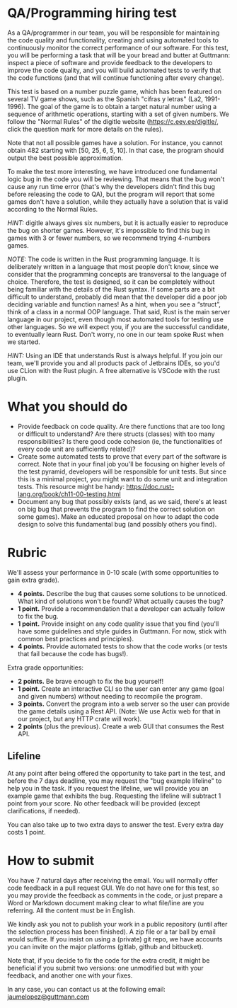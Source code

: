 # QA/Programming hiring test

As a QA/programmer in our team, you will be responsible for maintaining the code quality and functionality, creating and using automated tools to continuously monitor the correct performance of our software. For this test, you will be performing a task that will be your bread and butter at Guttmann: inspect a piece of software and provide feedback to the developers to improve the code quality, and you will build automated tests to verify that the code functions (and that will continue functioning after every change).

This test is based on a number puzzle game, which has been featured on several TV game shows, such as the Spanish "cifras y letras" (La2, 1991-1996). The goal of the game is to obtain a target natural number using a sequence of arithmetic operations, starting with a set of given numbers.  We follow the "Normal Rules" of the digitle website (https://c.eev.ee/digitle/, click the question mark for more details on the rules).

Note that not all possible games have a solution. For instance, you cannot obtain 482 starting with [50, 25, 6, 5, 10]. In that case, the program should output the best possible approximation.

To make the test more interesting, we have introduced one fundamental logic bug in the code you will be reviewing. That means that the bug won't cause any run time error (that's why the developers didn't find this bug before releasing the code to QA), but the program will report that some games don't have a solution, while they actually have a solution that is valid according to the Normal Rules.

_HINT:_ digitle always gives six numbers, but it is actually easier to reproduce the bug on shorter games. However, it's impossible to find this bug in games with 3 or fewer numbers, so we recommend trying 4-numbers games.

_NOTE:_ The code is written in the Rust programming language. It is deliberately written in a language that most people don't know, since we consider that the programming concepts are transversal to the language of choice. Therefore, the test is designed, so it can be completely without being familiar with the details of the Rust syntax. If some parts are a bit difficult to understand, probably did mean that the developer did a poor job deciding variable and function names! As a hint, when you see a “struct”, think of a class in a normal OOP language.
That said, Rust is the main server language in our project, even though most automated tools for testing use other languages. So we will expect you, if you are the successful candidate, to eventually learn Rust. Don't worry, no one in our team spoke Rust when we started.

_HINT:_ Using an IDE that understands Rust is always helpful. If you join our team, we'll provide you and all products pack of Jetbrains IDEs, so you'd use CLion with the Rust plugin. A free alternative is VSCode with the rust plugin.

# What you should do

- Provide feedback on code quality. Are there functions that are too long or difficult to understand? Are there structs (classes) with too many responsibilities? Is there good code cohesion (ie, the functionalities of every code unit are sufficiently related)?
- Create some automated tests to prove that every part of the software is correct. Note that in your final job you'll be focusing on higher levels of the test pyramid, developers will be responsible for unit tests. But since this is a minimal project, you might want to do some unit and integration tests. This resource might be handy: https://doc.rust-lang.org/book/ch11-00-testing.html
- Document any bug that possibly exists (and, as we said, there's at least on big bug that prevents the program to find the correct solution on some games). Make an educated proposal on how to adapt the code design to solve this fundamental bug (and possibly others you find).

# Rubric
We'll assess your performance in 0-10 scale (with some opportunities to gain extra grade).

- **4 points.** Describe the bug that causes some solutions to be unnoticed. What kind of solutions won't be found? What actually causes the bug?
- **1 point.** Provide a recommendation that a developer can actually follow to fix the bug.
- **1 point.** Provide insight on any code quality issue that you find (you'll have some guidelines and style guides in Guttmann. For now, stick with common best practices and principles).
- **4 points.** Provide automated tests to show that the code works (or tests that fail because the code has bugs!).

Extra grade opportunities:

- **2 points.** Be brave enough to fix the bug yourself!
- **1 point.** Create an interactive CLI so the user can enter any game (goal and given numbers) without needing to recompile the program.
- **3 points.** Convert the program into a web server so the user can provide the game details using a Rest API. (Note: We use Actix web for that in our project, but any HTTP crate will work).
- **2 points** (plus the previous). Create a web GUI that consumes the Rest API.

## Lifeline
At any point after being offered the opportunity to take part in the test, and before the 7 days deadline, you may request the "bug example lifeline" to help you in the task. If you request the lifeline, we will provide you an example game that exhibits the bug. Requesting the lifeline will subtract 1 point from your score.
No other feedback will be provided (except clarifications, if needed).

You can also take up to two extra days to answer the test. Every extra day costs 1 point.

# How to submit
You have 7 natural days after receiving the email.
You will normally offer code feedback in a pull request GUI. We do not have one for this test, so you may provide the feedback as comments in the code, or just prepare a Word or Markdown document making clear to what file/line are you referring. All the content must be in English.

We kindly ask you not to publish your work in a public repository (until after the selection process has been finished). A zip file or a tar ball by email would suffice. If you insist on using a (private) git repo, we have accounts you can invite on the major platforms (gitlab, github and bitbucket).

Note that, if you decide to fix the code for the extra credit, it might be beneficial if you submit two versions: one unmodified but with your feedback, and another one with your fixes. 

In any case, you can contact us at the following email: jaumelopez@guttmann.com
